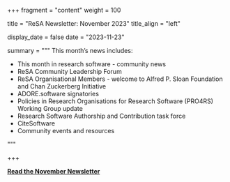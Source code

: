 +++ 
fragment = "content" 
weight = 100

title = "ReSA Newsletter: November 2023" 
title_align = "left"

display_date = false 
date = "2023-11-23"

summary = """ 
This month’s news includes:

* This month in research software - community news
* ReSA Community Leadership Forum
* ReSA Organisational Members - welcome to Alfred P. Sloan Foundation and Chan Zuckerberg Initiative
* ADORE.software signatories
* Policies in Research Organisations for Research Software (PRO4RS) Working Group update
* Research Software Authorship and Contribution task force
* CiteSoftware
* Community events and resources


"""

+++

**[Read the November Newsletter](https://preview.mailerlite.com/c3q9q5c5p3/2354512809695386395/k7l2/)**
